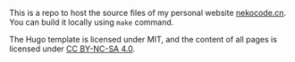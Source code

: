 This is a repo to host the source files of my personal website [nekocode.cn](http://nekocode.cn/). You can build it locally using `make` command.

The Hugo template is licensed under MIT, and the content of all pages is licensed under [CC BY-NC-SA 4.0](https://creativecommons.org/licenses/by-nc-sa/4.0/).
